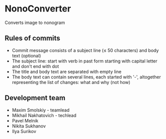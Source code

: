 # NonoConverter
Converts image to nonogram

## Rules of commits
* Commit message consists of a subject line (≤ 50 characters) and body text (optional)
* The subject line: start with verb in past form starting with capital letter and don't end with dot
* The title and body text are separated with empty line
* The body text can contain several lines, each started with '-', altogether representing the list of changes: what and why (not how)

## Development team
* Maxim Smolskiy - teamlead
* Mikhail Nakhatovich - techlead
* Pavel Melnik
* Nikita Sukhanov
* Ilya Surikov

